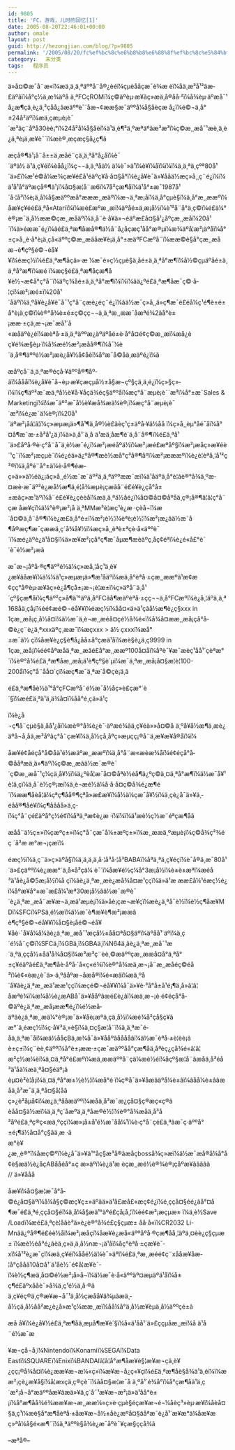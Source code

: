 ```yaml
---
id: 9805
title: 'FC，游戏，儿时的回忆[1]'
date: 2005-08-20T22:46:01+00:00
author: omale
layout: post
guid: http://hezongjian.com/blog/?p=9805
permalink: '/2005/08/20/fc%ef%bc%8c%e6%b8%b8%e6%88%8f%ef%bc%8c%e5%84%bf%e6%97%b6%e7%9a%84%e5%9b%9e%e5%bf%861-2/'
category:   未分类
tags:   程序员
---
```

ä»å¤©æ¯å¨æ«ï¼æä¸ä¸ä¸ªäººå¨å®¿èéï¼çµèååçæ¯è¾æ èï¼åä¸æ³å¹²âæ­£äºâï¼å°ç½ä¸æ¾äºå ä¸ªFCçROMï¼ç©äºèµ·æ¥ãç»æä¸å®åå·²ï¼å¾èµ·äºæå¯¹å¿æ¶çä¸è¿ä¸²çåå¿ãæäººè¯´åæ¬¢ææ§æ¯äººå¼å§åèçæ å¿ï¼é©¬ä¸å°±24å²äºï¼æä¸çæµè¡è¯´æ³ãç¨åºå30èè¡°ï¼24å²å¼å§åèï¼ä¹ä¸è¶³ä¸ºæªäºãæ³æ³ï¼ç©æ¸¸æå¯¹æè¸ä¸è¿ä¸ªè¡ä¸æ¥è¯´ï¼æè®¸æçæç§å¿ç¶ã

æçå®¶ä¹¡å¨å±±ä¸æåé¨çä¸ä¸ªå°å¿åï¼è¯´äºä½ ä¹ä¸ç¥éï¼èåå¿ï¼ç¬¬ä¸ä¸ªå­ä½ ä¼è¯»ä¹ï¼è¥ï¼åï¼ï¼ï¼ä¸ä¸ªä¸çºª80å¹´ä»£ï¼æ¹é©å¼æ¾çæ¥é£å¹éäºç¥å·å¤§å°ï¼è¿å¥è¯ä»¥ååä½æç»å¸¸ç¨é¿ï¼ï¼ä¹å¹å°äºæçå®¶ä¹¡ï¼å¤§æ¦å¨æ6ï¼7å²çæ¶åï¼ä¹å°±æ¯1987å¹´å·¦å³ï¼è¡ä¸å¼å§æäººæå°æææ¸¸æäºï¼æ¬ä¸ªæ¡å­ï¼ä¸å°çµè§ï¼ä¸å°æ¸¸ææºï¼åæ¥ç¥éé£ä¸ªå«Atariï¼ï¼æé£æºæ¸¸æï¼äºåé±ä¸æ¡å½ï¼è¹²å¨å°ä¸ç©ï¼é£ä¼°è®¡æ¯ä¸­å½ææ©çæ¸¸æåäºï¼ä¸å¨è·å¥ä»¬éäºæ­£å¤§å¹¿åºçæ¸¸æåï¼20å¹´ï¼ä»éææ¯é¿ï¼ãé£ä¸ªæ¶åæå®¶ä½å¨å¿åçæç¹åå°æ®µï¼æ¾äºå­¦æ²¡äºåï¼å°±ç»å¸¸è·å°è¡ä¸çå«äººç©æ¸¸æãåæ¥è¡ä¸å°±æäºFCæºå¨ï¼ææ©è§å°çæ¸¸æåæ¬è¶çº§é©¬éå¥¥ï¼é­æç½ï¼é£ä¸ªæ¶åçä»·æ ¼æ¯é»ç½çµè§ä¸åé±ä¸ä¸ªå°æ¶ï¼å½©çµäºåé±ä¸ä¸ªå°æ¶ï¼æé ï¼æç§é£ä¸ªæ¶åçæ¶å¥è½¬æ¢å°ç°å¨ï¼äºç¾åé±ä¸ä¸ªå°æ¶ï¼ï¼ï¼ãä¿ºé£ä¸ªæ¶åæ¯ç©·å­¦çï¼æ²¡æé±ï¼20å¹´åäºï¼ä¸ºå¥è¿å¥è¯å¯¹ç°å¨çæè¿éç¨é¿ï¼ãä½æ¯ç»å¸¸ä»ç¶æ¯é£éå¼ç¹é¶è±é±å°è¡ä¸ç©ï¼è®°å¾è±é±ç©çç¬¬ä¸ä¸ªæ¸¸ææ¯åæªé¾2ãå°è±¡ææ·±çä¸æ¬¡æ¯æå¹´å«æåäºè¿èï¼æèªå·±ä¸ä¸ªäººæ¿äºäºåé±è·å°å¤é¢ç©æ¸¸æï¼æå¿èç¥é¾æ§èµ·ï¼å¾æé½æ²¡æåå®¶ï¼å¯¼è´ä¸å®¶äººé½æ²¡æè¿å¥½å¢åèï¼å°æ¯å­©å­ä¸æäºé¿ï¼ã

æåºçå¨ä¸ä¸ªæ®éçå·¥äººå®¶åº­ãï¼åååï¼è¿å¥è¯å¬èµ·æ¥çæçµå½±å§æ¬çº§çä¸ä¸é¿ï¼ç»§ç»­ï¼ï¼ç¶äº²æ¯æä¸ªå½è¥å·¥åçä¾éç§äººåï¼æç°å¨æµè¡è¯´æ³ï¼å°±æ¯Sales & Marketingï¼ï¼æ¯äº²æ¯å½è¥æå¾æä¼è®¡ï¼æç°å¨æµè¡è¯´æ³ï¼è¿æ¯ä¼è®¡ï¼20å¹´äºæ²¡åâ¦â¦ï¼ç»æµæ¡ä»¶å¹¶ä¸å®½è£ãèç¹ç±äºå·¥ä½åå ï¼ç»å¸¸èµ°åé¯åï¼å°¤å¶æ¯æ·±å³å¹¿ä¸ï¼ä»ä¸å¹´ä¸­å ä¹æä¸åæ¶é´ä¸å¨å®¶ï¼é£ä¸ªå¹´ä»£åºå·®è·ç°å¨å¯ä¸è½æ¯é¿ï¼æ²¡æéåºä½ï¼æ²¡æé£æºåº§ï¼æ²¡æåç»æ¥éè´¹ç¨ï¼æ²¡æçµè¯ï¼é¿éä»ä¿ºå®¶æè½æå°ç³å®¶åºï¼æ²¡æææºï¼è¿è¦èªå¸¦å¹²ç²®ï¼ä¸åºé¨å°±ä¼è·å®¶éæ­ç»ä»»ä½éä¿¡ãç»å¸¸é½æ¯æ¯äº²ä¸ä¸ªäººææ¯æï¼ä¹åäºä¸å°è¦ãè®°å¾ä¸ºæ­¤æè·æ¯äº²è¿æå½æ¶ä¸é¦å¾æµè¡çæ­ãå¨é£é¥è¿çå°å±±æãç»æ¹äºï¼å¨é£é¥è¿çèèåï¼æä¸ä¸ªä½åé¿ï¼å¤©å¤©åºåä¸ç®¡å®¶â¦â¦ç°å¨çæ åæ¥çï¼ä¼°è®¡æ²¡å ä¸ªMMæ³è¦æç¹è¿æ ·çèå¬ï¼æ´å¤©ä¸å¨å®¶ï¼è¿æ£ä¸å°é±ï¼æ²¡è½¦ï¼èªè¡è½¦ï¼æ²¡æ¿ãä½æ¯å¶å®æç¶æ¯çææä¸ç´å¾å¥½ï¼æç»å¸¸èªè±ªçè·å«äººè¯´ï¼æé¿äºè¿ä¹å¤§ï¼ä»æ¥æ²¡çå°ç¶æ¯åµæ¶æèäºç¸åç¢éªï¼è¿é«å£°è¯´è¯é½æ²¡æã

æ¯æ¬¡åºå·®ç¶äº²é½ä¼ç»æå¸¦åç¹ä¸è¥¿æ¥ãåæ¥ï¼ä¼¼ä¹ç»æµæ¡ä»¶æ¹åäºï¼æä¸å°èªå·±çæ¸¸ææºä¹æ¢æ¢çç°å®èµ·æ¥ãç»è¿å¶çå±¡æ¬¡è¦æ±ï¼ç»äºå¨ä¸å¹´çº§çæ¶åï¼ç¶äº²ç»å¶ä¹°äºä¸å°FCãå¶æäºèªå·±çç¬¬ä¸å°FCæºï¼è¿å¸¦äºä¸ä¸ª168åä¸çå¡ï¼éé¢æé©¬éå¥¥ï¼é­æç½ï¼åå¤«ä»ä¹çãå½æ¶è¿ç§xxx in 1çæ¸¸æå¡ç¸å½å¤ï¼ä½æ¯ä¸è¬æ¸¸æéå¤çé½å¾é«ï¼å¾å¤ææ¸¸æå¡çå°å­©è¿ç¨è¿ä¸ªxxxäºç¸ææ¯ï¼æçxxx > ä½ çxxxï¼æå°±æ¯ä½ çï¼åæ¥è¿ç§è¶å¿åå±å°çæä¹åï¼æè§è¿ä¸ç9999 in 1çæ¸¸æå¡ï¼éé¢åªæåä¸ªæ¸¸æãé£å°æ¸¸ææº100å¤åï¼åºè¯¥æ¯æèç¹åå¹´çèªæ°´ï¼è®°å¾é£ä¸ªæ¶åæ¸¸æå¡ä¹è¶çº§è´µï¼æ¯ä¸ªæ¸¸æå¡å¤§æ¦è¦100-200åï¼ç°å¨åå¤´çï¼æç¶æ¯ä¸ªæ´å©çè¡ä¸ã

é£ä¸ªæ¶åè½ä¹°å°çFCæºå¨é½æ¯å½åç»è£çæ°´è´§ï¼æé£ä¸ªä¹ä¸ä¾å¤ï¼åå°é¸çä»ä¹ç
  
ï¼è¿å¬ç¶å¨çµè§ä¸åå¹¿åï¼æè®°å¾è¿è¯·äºæé¾ãä¸ç¥éä»»å¤©å ä¸ºå¥å½æ¶ä¸æè¿äºå¬å¸åä¸æ³åº­ãç°å¨çæ¥ï¼ä¸­å½çå¸åºç»æµçç¡®å¨ä¸æ­¥æ­¥å®åï¼ï¼

åæ¥é¢å­éçå°å­©å­ä¹é½æäºæ¸¸ææºï¼ä¸å°å¨æ«æèæ¾åï¼é¢éçå°å­©å­åªæä¸ä»¶äºï¼ç©æ¸¸æãä½æ¯æ®è¯´ç©æ¸¸æå¯¹ç¼çä¸å¥½ï¼ä¿ºèå¦æ¯å¤©åªè½éå¶ä¿ºç©ä¸¤ä¸ªå°æ¶ï¼ä½æ¯å¥¹è¦ä¸ç­ï¼ä¸å¯è½ç®¡æï¼ä¸è¬æé½ä¼å·å·å¤ç©å¾é¿æ¶é´ï¼ææ¶åèå¦ä¼çªç¶åå®¶çªå»æ£æ¥ï¼å½ä¼çæ¯å¥½ï¼ä¸ç­è¿å¯ä»¥ä¸­éåå®¶åé¥­ï¼ç¶åååå»ä¸ç­ï¼ç°å¨çé£äºå°ç½é¢ï¼åªä¸ªæ¢è¿æ ·ï¼ï¼ï¼ä¹æè½ç½æ¨éªçæ¶åã

æåå¨ä½ç±»ï¼çæºç±»ï¼ç°å¨çæ¯å¼±æºç±»ï¼æ¸¸ææä¸ºæµè¡ï¼ç©å¾ç²¾éç ´å³æ æ°æ¬¡çæï¼

é­æç½ï¼ä¸ç¨ä»ç»äºå§ï¼ä¸ä¸ä¸ä¸å·¦å³å·¦å³BABAï¼åªä¸ªä¸ç¥éçï¼è¯å®ä¸æ¯80å¹´ä»£çäººï¼è¿ææ°´ä¸å«å³çä¼ è¯´ï¼åæ¥é½ç¼å°3æ¡å½ï¼è±è±æªï¼æéå³ä¹åè¿å©5æ¡å½ï¼å çï¼ãè¿ä¸ªæ¸¸æè¿æå¾å¤æ¹ççï¼ä»ä¹æ ææ£å¼¹é­æç½é¿ï¼åºæ¥å°±æ¯æ£å¼¹æª30æ¡å½ãä½æ¯æ®è¯´è¿ä¸ªæ¸¸æå¨æ¥æ¬ä¸æä¹æµè¡ï¼ä»åè¡çæ¬æ¥çï¼æè¿ä¸ªå¯è½ï¼è½ç¶åæ¥MDï¼SFCï¼PSä¸é½æï¼ä½æ¯è¶æ¥è¶æ²¡ææã  
è¶çº§é©¬éå¥¥ï¼å¤§è¡å­é©¬éå¥¥åè·¯å¥å¼å¼ãè¿ä¸ªæ¸¸æå¯¹æçå½±åå¤ªå¤§äºï¼äºåå¹´äºï¼ä¸ç´é½å¨ç©ï¼SFCä¸ï¼GBä¸ï¼GBAä¸ï¼N64ä¸ãè¿ä¸ªæ¸¸æå¯¹æ´ä¸ªä¸ççå½±åä¹å¾å¤§ï¼æ³æ³ç¨èè¸©æäººçæ¸¸ææå¤å°ä¸ªå°±ç¥éäºãé£ä¸ªæ¶åè·åºå·´å«ç«é¾ï¼è®°å¾æä¸æ¬¡å¨æ¸¸æåéç©éå³ï¼è¢«èæ¿è¯ä»·ä¸ºâåºæ¬åæå®ï¼é«æâï¼æä¸ºå´å¥ãè¿ä¸ªæ¸¸æä¹ææ¹ççï¼æçé©¬éå¥¥ï¼å¯ä»¥è·³å°å±å¹é¡¶ä¸å»â¦â¦  
åæªé¾ï¼æ¼å½è¿æABå¯ä»¥ååºâæé£è¿âï¼æä¸æ¬¡è·é¢éçå°å­©äºè¿ä¸ªæ¸¸æå¡ææ¶é¿ï¼é½æå­äºãè¿ä¸ªæ¸¸æä¼°è®¡æ¯ä»¥åè¡æºä¸çä¸å½ï¼æé¾å²çå§ç¥ã  
æ°´ä¸é­æç½ï¼ç·å¥³ä¸»è§ï¼ä¸¤ç§æ­¦å¨ï¼ä¸ä¸ªæ¯é­å­ä¸ä¸ªæ¯åï¼æä½ååçBä¸æ¾å¯ä»¥ååºâåå­ååâï¼ä½æ¯èªå·±è¦èè¡ã  
è±ç±ï¼ç¨èè¸¢äººï¼å°è±¡ææ·±çæ¯æäººåå°çæ¶åä¸åªèç¿çå¾é«â¦â¦  
æ²ç½æ¼èï¼ä¸¤ä¸ªå°é£æºï¼æä¸ææäººå¨ç­ä¼æè½éï¼åçº§æ­¦å¨ãæåä¸å³éå³ä¹åä¼æä¸ªå¤§éäº¡ã  
èµ¤è²è¦å¡ï¼ä¸¤ä¸ªå°æ±½è½¦ï¼æå°é·ï¼ç®å¯ä»¥åæâäºå¼è±âï¼âåå¼è±âãæåä¸å³æ¯ä¸ä¸ªå¤§å¦åã  
ç»¿è²åµå¢ï¼æ¿ä¸ªåå­æäººï¼æåä¸å³æ¯æ¿çå¤§ç®æç«ç®­ã  
èåå¤§ä½æï¼ä¸ä¸ªç´åæºä¸ä¸ªåæ®è½¦ï¼è®°å¾æåä¸å³å³åºé£ä¸ªç®ç«æä¸ºççï¼æ»¡å±å¹é½æ¯å­å¼¹ï¼è·ç°å¨çé£ä¸ªâæ¯ç·äººå°±é¡¶ä½å¤å°ç§âä¸æ ·ã  
æ°è¥¿æ¸¸è®°ï¼å­æç©ºï¼è¿å¯ä»¥ä¹°åç§æ³å®ãæåçbosså¾ç»æï¼ä½æ¯æå®å¼å°å¢è§æä½è¿åçABååéå°±ç æ­»äºï¼è¿ä¹æ èçæ¸¸æé½è®¾è®¡çåºæ¥ããããã  
// ä»¥ååå 

åæ¥ï¼å¤§æ¦æ¯å°å­©é¿å¤§äºï¼å¼å§ç©æç¥ç±»äºãä»ä¹å£æå£«æç¢é¿ï¼é¸ççå¤§éé¿ãå°¤å¶æ¯é£ä¸ªé¸ççå¤§éï¼ä¸å¼å§æä¹°äºé£çå¡å¸¦ï¼éé¢æ²¡æçµæ± ï¼ä¸è½Save /Loadï¼æé£ä¸ªçè¦åãè³ä»è¿è®°å¾é£ç§çµæ± åå·å«ï¼CR2032 Li-Mnãä¿ºå®¶é£éè½åï¼æ²¡æåçï¼åæ¥è¿æå«äººåºå·®çæ¶åå¸¦äºä¸¤èè¿ç§çµæ± ï¼æè½éå³é¿ãèä¸ç»ä¸ä¸­å½næ¬¡ä¹åï¼åç°èªå·±çæ¥è¯­xï¼å¹³è¿æ¯çï¼æä¸ç¥éï¼ååé½ä¼è¯»äºï¼é£ä¸ªæ¸¸æéé¢ç¨xååæ¥åæ­¦å°çåå­ã10å¤å¹´ä¹åè½¯é¢å­¦æ¥è¯­ï¼è½ç¶æä¸å¤©é½æ²¡å»å¬ï¼ä½æ¯è·å«äººäº¤æµäºä¹åï¼å±ç¶é£äºxååè¯»å¾ä¸ç¹é½ä¸å·®ã  
ä¸ç¥éç®ä¸ç®æ¥æ¬å¯¹ä¸­å½çæåå¥ä¾µãæä¸­å½çä¸å½åå²æ¿è¿å»æ¹ç¼ææ¸¸æï¼åå¼å°ä¸­å½æ¥èµä¸­å½äººçé±ã

æå å¥ï¼è¿å¥½é£ä¸ªæ¶åä¸æµå¶æ¥è´§ï¼å«ä¹åå¹´ä»£ççµå­æ¸¸æï¼å ä¹å¨é½æ¯æ
  
¥æ¬çå¬å¸ï¼Nintendoï¼Konamiï¼SEGAï¼Data Eastï¼SQUAREï¼Enixï¼BANDAIâ¦â¦å°æ¶åæ¥è§¦æ¥æ¬çä¸è¥¿çç¡®å¾å¤ï¼è¿ææ¥æ¬æ¼«ç»ï¼æ¥æ¬å¿ç«¥çï¼é£ä¸ªæ¶åè§å¾ä¹ä¸éï¼ï¼ææ²¡çè¿æ¥å§ï¼å¦æxçä¸ç®çè¯ï¼ãå¤§æ¦æ¯å ä¸ºå¹´é¾å°ï¼å°çæ¶åä¹ä¸ç´æ²¡å¬å°æäººåæ¥ãæä»¥ä¸ç´å¯¹æ¥æ¬æ²¡ä»ä¹åå°è±¡ï¼å°æ¶åå¾é¾ææ¥æ¬æ¸¸ææ¼«ç»è·çµè§éçæ¥æ¬é¬¼å­èç³»èµ·æ¥ï¼åèå¤§ä¸ç¹ï¼æè§å°æ¶åèªå·±åæ¥æ¬å½±åè¿æºå¤§ãåªæ¯è¿å¹´æ¥æ°ä¼åæ¥æç»ªå¼å§é«æ¶¨ï¼ä¸ªäººè§å¾è¿æ¯åºè¯¥çæ§ççå¾ã

&#8211;æªå®&#8211;